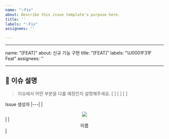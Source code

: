 ```yaml
---
name: "✨Fix"
about: Describe this issue template's purpose here.
title: ''
labels: "✨Fix"
assignees: ''

---
```


---
name: "[FEAT]"
about: 신규 기능 구현
title: "[FEAT]"
labels: "\U0001F31F Feat"
assignees: ''

---

## 🔎 이슈 설명

> 이슈에서 어떤 부분을 다룰 예정인지 설명해주세요.
[ ]
[ ]
[ ]

Issue 생성자
|---|
|<div align="center"><img src="https://contrib.rocks/image?repo={jihyeonAnAn}/{본인 public repository 이름 아무거나}" /></div>|
|<div align="center">이름</div>|
